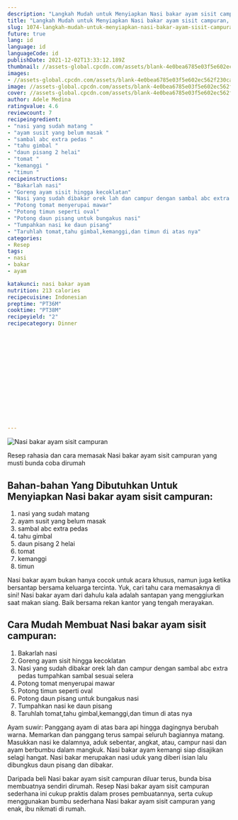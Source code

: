 ```yaml
---
description: "Langkah Mudah untuk Menyiapkan Nasi bakar ayam sisit campuran, Lezat"
title: "Langkah Mudah untuk Menyiapkan Nasi bakar ayam sisit campuran, Lezat"
slug: 1074-langkah-mudah-untuk-menyiapkan-nasi-bakar-ayam-sisit-campuran-lezat
future: true
lang: id
language: id
languageCode: id
publishDate: 2021-12-02T13:33:12.189Z 
thumbnail: //assets-global.cpcdn.com/assets/blank-4e0bea6785e03f5e602ec562f230caae08da540cada707380b4fe1bbebba43da.png
images:
- //assets-global.cpcdn.com/assets/blank-4e0bea6785e03f5e602ec562f230caae08da540cada707380b4fe1bbebba43da.png
image: //assets-global.cpcdn.com/assets/blank-4e0bea6785e03f5e602ec562f230caae08da540cada707380b4fe1bbebba43da.png
cover: //assets-global.cpcdn.com/assets/blank-4e0bea6785e03f5e602ec562f230caae08da540cada707380b4fe1bbebba43da.png
author: Adele Medina
ratingvalue: 4.6
reviewcount: 7
recipeingredient:
- "nasi yang sudah matang "
- "ayam susit yang belum masak "
- "sambal abc extra pedas "
- "tahu gimbal "
- "daun pisang 2 helai"
- "tomat "
- "kemanggi "
- "timun "
recipeinstructions:
- "Bakarlah nasi"
- "Goreng ayam sisit hingga kecoklatan"
- "Nasi yang sudah dibakar orek lah dan campur dengan sambal abc extra pedas tumpahkan sambal sesuai selera"
- "Potong tomat menyerupai mawar"
- "Potong timun seperti oval"
- "Potong daun pisang untuk bungakus nasi"
- "Tumpahkan nasi ke daun pisang"
- "Taruhlah tomat,tahu gimbal,kemanggi,dan timun di atas nya"
categories:
- Resep
tags:
- nasi
- bakar
- ayam

katakunci: nasi bakar ayam 
nutrition: 213 calories
recipecuisine: Indonesian
preptime: "PT36M"
cooktime: "PT38M"
recipeyield: "2"
recipecategory: Dinner


     
    
    
    
    
    
    
    
    
    
    
      
    
---
```



![Nasi bakar ayam sisit campuran](//assets-global.cpcdn.com/assets/blank-4e0bea6785e03f5e602ec562f230caae08da540cada707380b4fe1bbebba43da.png)

Resep rahasia dan cara memasak  Nasi bakar ayam sisit campuran yang musti bunda coba dirumah

<!--inarticleads1-->

## Bahan-bahan Yang Dibutuhkan Untuk Menyiapkan Nasi bakar ayam sisit campuran:

1. nasi yang sudah matang 
1. ayam susit yang belum masak 
1. sambal abc extra pedas 
1. tahu gimbal 
1. daun pisang 2 helai
1. tomat 
1. kemanggi 
1. timun 

Nasi bakar ayam bukan hanya cocok untuk acara khusus, namun juga ketika bersantap bersama keluarga tercinta. Yuk, cari tahu cara memasaknya di sini! Nasi bakar ayam dari dahulu kala adalah santapan yang menggiurkan saat makan siang. Baik bersama rekan kantor yang tengah merayakan. 

<!--inarticleads2-->

## Cara Mudah Membuat Nasi bakar ayam sisit campuran:

1. Bakarlah nasi
1. Goreng ayam sisit hingga kecoklatan
1. Nasi yang sudah dibakar orek lah dan campur dengan sambal abc extra pedas tumpahkan sambal sesuai selera
1. Potong tomat menyerupai mawar
1. Potong timun seperti oval
1. Potong daun pisang untuk bungakus nasi
1. Tumpahkan nasi ke daun pisang
1. Taruhlah tomat,tahu gimbal,kemanggi,dan timun di atas nya


Ayam suwir: Panggang ayam di atas bara api hingga dagingnya berubah warna. Memarkan dan panggang terus sampai seluruh bagiannya matang. Masukkan nasi ke dalamnya, aduk sebentar, angkat, atau, campur nasi dan ayam berbumbu dalam mangkuk. Nasi bakar ayam kemangi siap disajikan selagi hangat. Nasi bakar merupakan nasi uduk yang diberi isian lalu dibungkus daun pisang dan dibakar. 

Daripada   beli  Nasi bakar ayam sisit campuran  diluar terus, bunda  bisa membuatnya sendiri dirumah. Resep  Nasi bakar ayam sisit campuran  sederhana ini cukup praktis dalam proses pembuatannya, serta cukup menggunakan bumbu sederhana  Nasi bakar ayam sisit campuran  yang enak, ibu nikmati di rumah.
